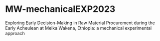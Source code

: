 # MW-mechanicalEXP2023
Exploring Early Decision-Making in Raw Material Procurement during the Early Acheulean at Melka Wakena, Ethiopia: a mechanical experimental approach 
